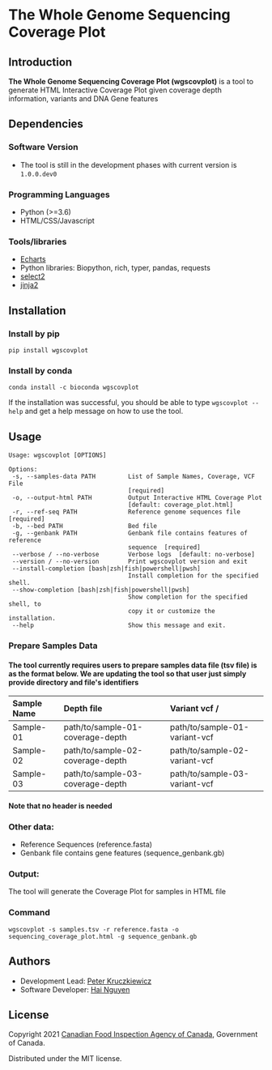 # The Whole Genome Sequencing Coverage Plot

## Introduction

**The Whole Genome Sequencing Coverage Plot (wgscovplot)** is a tool to generate HTML Interactive Coverage Plot given coverage depth information, variants and DNA Gene features

## Dependencies

### Software Version

- The tool is still in the development phases with current version is ```1.0.0.dev0```

### Programming Languages

- Python (>=3.6)
- HTML/CSS/Javascript

### Tools/libraries

- [Echarts]
- Python libraries: Biopython, rich, typer, pandas, requests
- [select2]
- [jinja2]

## Installation

### Install by pip

```
pip install wgscovplot
```

### Install by conda

```
conda install -c bioconda wgscovplot
```

If the installation was successful, you should be able to type `wgscovplot --help` and get a help message on how to use the tool.


## Usage

```
Usage: wgscovplot [OPTIONS]

Options:
 -s, --samples-data PATH         List of Sample Names, Coverage, VCF File
                                 [required]
 -o, --output-html PATH          Output Interactive HTML Coverage Plot
                                 [default: coverage_plot.html]
 -r, --ref-seq PATH              Reference genome sequences file  [required]
 -b, --bed PATH                  Bed file
 -g, --genbank PATH              Genbank file contains features of reference
                                 sequence  [required]
 --verbose / --no-verbose        Verbose logs  [default: no-verbose]
 --version / --no-version        Print wgscovplot version and exit
 --install-completion [bash|zsh|fish|powershell|pwsh]
                                 Install completion for the specified shell.
 --show-completion [bash|zsh|fish|powershell|pwsh]
                                 Show completion for the specified shell, to
                                 copy it or customize the installation.
 --help                          Show this message and exit.
```



### Prepare Samples Data

#### The tool currently requires users to prepare samples data file (tsv file) is as the format below. We are updating the tool so that user just simply provide directory and file's identifiers

| Sample Name | Depth file                         | Variant vcf                   /                
|:---         |:---                                |:---                           |
| Sample-01	  | path/to/sample-01-coverage-depth   | path/to/sample-01-variant-vcf | 
| Sample-02	  | path/to/sample-02-coverage-depth   | path/to/sample-02-variant-vcf | 
| Sample-03	  | path/to/sample-03-coverage-depth   | path/to/sample-03-variant-vcf |

#### Note that no header is needed

### Other data:

- Reference Sequences (reference.fasta)
- Genbank file contains gene features (sequence_genbank.gb)

### Output:

The tool will generate the Coverage Plot for samples in HTML file

### Command

```
wgscovplot -s samples.tsv -r reference.fasta -o sequencing_coverage_plot.html -g sequence_genbank.gb
```

## Authors

* Development Lead: [Peter Kruczkiewicz]
* Software Developer: [Hai Nguyen]

## License

Copyright 2021 [Canadian Food Inspection Agency of Canada], Government of Canada.

Distributed under the MIT license.

<!-- TODO nf-core: Add bibliography of tools and data used in your pipeline -->


[Peter Kruczkiewicz]: https://github.com/peterk87/
[Hai Nguyen]: https://github.com/nhhaidee/
[Echarts]: https://echarts.apache.org/en/index.html
[select2]: https://select2.org/
[jinja2]: https://jinja.palletsprojects.com/en/3.0.x/
[Canadian Food Inspection Agency of Canada]: https://inspection.canada.ca/science-and-research/our-laboratories/ncfad-winnipeg/eng/1549576575939/1549576643836
